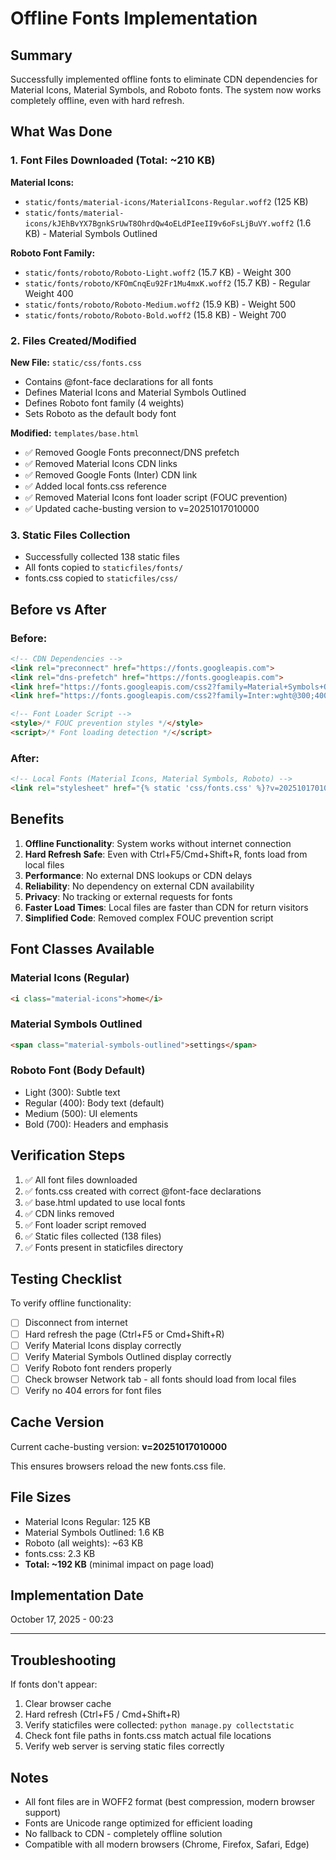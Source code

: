 # Offline Fonts Implementation

## Summary
Successfully implemented offline fonts to eliminate CDN dependencies for Material Icons, Material Symbols, and Roboto fonts. The system now works completely offline, even with hard refresh.

## What Was Done

### 1. Font Files Downloaded (Total: ~210 KB)

**Material Icons:**
- `static/fonts/material-icons/MaterialIcons-Regular.woff2` (125 KB)
- `static/fonts/material-icons/kJEhBvYX7BgnkSrUwT8OhrdQw4oELdPIeeII9v6oFsLjBuVY.woff2` (1.6 KB) - Material Symbols Outlined

**Roboto Font Family:**
- `static/fonts/roboto/Roboto-Light.woff2` (15.7 KB) - Weight 300
- `static/fonts/roboto/KFOmCnqEu92Fr1Mu4mxK.woff2` (15.7 KB) - Regular Weight 400
- `static/fonts/roboto/Roboto-Medium.woff2` (15.9 KB) - Weight 500
- `static/fonts/roboto/Roboto-Bold.woff2` (15.8 KB) - Weight 700

### 2. Files Created/Modified

**New File:** `static/css/fonts.css`
- Contains @font-face declarations for all fonts
- Defines Material Icons and Material Symbols Outlined
- Defines Roboto font family (4 weights)
- Sets Roboto as the default body font

**Modified:** `templates/base.html`
- ✅ Removed Google Fonts preconnect/DNS prefetch
- ✅ Removed Material Icons CDN links
- ✅ Removed Google Fonts (Inter) CDN link
- ✅ Added local fonts.css reference
- ✅ Removed Material Icons font loader script (FOUC prevention)
- ✅ Updated cache-busting version to v=20251017010000

### 3. Static Files Collection
- Successfully collected 138 static files
- All fonts copied to `staticfiles/fonts/`
- fonts.css copied to `staticfiles/css/`

## Before vs After

### Before:
```html
<!-- CDN Dependencies -->
<link rel="preconnect" href="https://fonts.googleapis.com">
<link rel="dns-prefetch" href="https://fonts.googleapis.com">
<link href="https://fonts.googleapis.com/css2?family=Material+Symbols+Outlined" rel="stylesheet">
<link href="https://fonts.googleapis.com/css2?family=Inter:wght@300;400;500;600;700&display=swap" rel="stylesheet">

<!-- Font Loader Script -->
<style>/* FOUC prevention styles */</style>
<script>/* Font loading detection */</script>
```

### After:
```html
<!-- Local Fonts (Material Icons, Material Symbols, Roboto) -->
<link rel="stylesheet" href="{% static 'css/fonts.css' %}?v=20251017010000">
```

## Benefits

1. **Offline Functionality**: System works without internet connection
2. **Hard Refresh Safe**: Even with Ctrl+F5/Cmd+Shift+R, fonts load from local files
3. **Performance**: No external DNS lookups or CDN delays
4. **Reliability**: No dependency on external CDN availability
5. **Privacy**: No tracking or external requests for fonts
6. **Faster Load Times**: Local files are faster than CDN for return visitors
7. **Simplified Code**: Removed complex FOUC prevention script

## Font Classes Available

### Material Icons (Regular)
```html
<i class="material-icons">home</i>
```

### Material Symbols Outlined
```html
<span class="material-symbols-outlined">settings</span>
```

### Roboto Font (Body Default)
- Light (300): Subtle text
- Regular (400): Body text (default)
- Medium (500): UI elements
- Bold (700): Headers and emphasis

## Verification Steps

1. ✅ All font files downloaded
2. ✅ fonts.css created with correct @font-face declarations
3. ✅ base.html updated to use local fonts
4. ✅ CDN links removed
5. ✅ Font loader script removed
6. ✅ Static files collected (138 files)
7. ✅ Fonts present in staticfiles directory

## Testing Checklist

To verify offline functionality:
- [ ] Disconnect from internet
- [ ] Hard refresh the page (Ctrl+F5 or Cmd+Shift+R)
- [ ] Verify Material Icons display correctly
- [ ] Verify Material Symbols Outlined display correctly
- [ ] Verify Roboto font renders properly
- [ ] Check browser Network tab - all fonts should load from local files
- [ ] Verify no 404 errors for font files

## Cache Version

Current cache-busting version: **v=20251017010000**

This ensures browsers reload the new fonts.css file.

## File Sizes

- Material Icons Regular: 125 KB
- Material Symbols Outlined: 1.6 KB
- Roboto (all weights): ~63 KB
- fonts.css: 2.3 KB
- **Total: ~192 KB** (minimal impact on page load)

## Implementation Date

October 17, 2025 - 00:23

---

## Troubleshooting

If fonts don't appear:
1. Clear browser cache
2. Hard refresh (Ctrl+F5 / Cmd+Shift+R)
3. Verify staticfiles were collected: `python manage.py collectstatic`
4. Check font file paths in fonts.css match actual file locations
5. Verify web server is serving static files correctly

## Notes

- All font files are in WOFF2 format (best compression, modern browser support)
- Fonts are Unicode range optimized for efficient loading
- No fallback to CDN - completely offline solution
- Compatible with all modern browsers (Chrome, Firefox, Safari, Edge)
